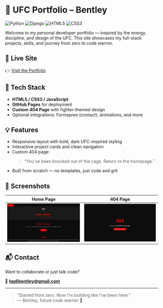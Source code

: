 # 🥋 UFC Portfolio – Bentley

![Python](https://img.shields.io/badge/Python-3776AB?style=flat&logo=python&logoColor=white)
![Django](https://img.shields.io/badge/Django-092E20?style=flat&logo=django&logoColor=white)
![HTML5](https://img.shields.io/badge/HTML5-E34F26?style=flat&logo=html5&logoColor=white)
![CSS3](https://img.shields.io/badge/CSS3-1572B6?style=flat&logo=css3&logoColor=white)

Welcome to my personal developer portfolio — inspired by the energy, discipline, and design of the UFC. This site showcases my full-stack projects, skills, and journey from zero to code warrior.

## 🔗 Live Site

👉 [Visit the Portfolio](https://lgg6bentley.github.io/ufc-portfolio/)

## 🧰 Tech Stack

- **HTML5 / CSS3 / JavaScript**
- **GitHub Pages** for deployment
- **Custom 404 Page** with fighter-themed design
- Optional integrations: Formspree (contact), animations, and more

## 💡 Features

- Responsive layout with bold, dark UFC-inspired styling
- Interactive project cards and clean navigation
- Custom 404 page:  
  > “You’ve been knocked out of the cage. Return to the homepage.”
- Built from scratch — no templates, just code and grit

## 📸 Screenshots

| Home Page | 404 Page |
|-----------|----------|
| ![Home](./assets/home-screenshot.png) | ![404 Page](./assets/404_knockedoutofthecage.png)|

## 📬 Contact

Want to collaborate or just talk code?

📧 **lgg6bentley@gmail.com**

---

> “Started from zero. Now I’m building like I’ve been here.”  
> — Bentley, future code warrior 🥋
